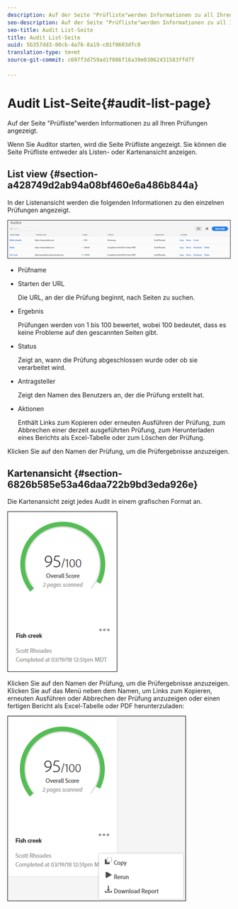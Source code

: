 ```yaml
---
description: Auf der Seite "Prüfliste"werden Informationen zu all Ihren Prüfungen angezeigt.
seo-description: Auf der Seite "Prüfliste"werden Informationen zu all Ihren Prüfungen angezeigt.
seo-title: Audit List-Seite
title: Audit List-Seite
uuid: 5b357dd3-80cb-4a76-8a19-c01f0603dfc0
translation-type: tm+mt
source-git-commit: c697f3d759ad1f086f16a39e03062431583ffd7f

---
```



# Audit List-Seite{#audit-list-page}

Auf der Seite &quot;Prüfliste&quot;werden Informationen zu all Ihren Prüfungen angezeigt.

Wenn Sie Auditor starten, wird die Seite Prüfliste angezeigt. Sie können die Seite Prüfliste entweder als Listen- oder Kartenansicht anzeigen.

## List view {#section-a428749d2ab94a08bf460e6a486b844a}

In der Listenansicht werden die folgenden Informationen zu den einzelnen Prüfungen angezeigt.

![](assets/audit-list.png)

* Prüfname
* Starten der URL

   Die URL, an der die Prüfung beginnt, nach Seiten zu suchen.
* Ergebnis

   Prüfungen werden von 1 bis 100 bewertet, wobei 100 bedeutet, dass es keine Probleme auf den gescannten Seiten gibt.
* Status

   Zeigt an, wann die Prüfung abgeschlossen wurde oder ob sie verarbeitet wird.
* Antragsteller

   Zeigt den Namen des Benutzers an, der die Prüfung erstellt hat.
* Aktionen

   Enthält Links zum Kopieren oder erneuten Ausführen der Prüfung, zum Abbrechen einer derzeit ausgeführten Prüfung, zum Herunterladen eines Berichts als Excel-Tabelle oder zum Löschen der Prüfung.

Klicken Sie auf den Namen der Prüfung, um die Prüfergebnisse anzuzeigen.

## Kartenansicht {#section-6826b585e53a46daa722b9bd3eda926e}

Die Kartenansicht zeigt jedes Audit in einem grafischen Format an.

![](assets/card.png)

Klicken Sie auf den Namen der Prüfung, um die Prüfergebnisse anzuzeigen. Klicken Sie auf das Menü neben dem Namen, um Links zum Kopieren, erneuten Ausführen oder Abbrechen der Prüfung anzuzeigen oder einen fertigen Bericht als Excel-Tabelle oder PDF herunterzuladen:

![](assets/card-menu.png)

